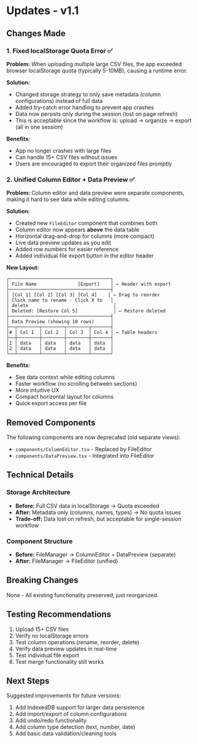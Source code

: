 # Updates - v1.1

## Changes Made

### 1. Fixed localStorage Quota Error ✅

**Problem:** When uploading multiple large CSV files, the app exceeded browser localStorage quota (typically 5-10MB), causing a runtime error.

**Solution:**
- Changed storage strategy to only save metadata (column configurations) instead of full data
- Added try-catch error handling to prevent app crashes
- Data now persists only during the session (lost on page refresh)
- This is acceptable since the workflow is: upload → organize → export (all in one session)

**Benefits:**
- App no longer crashes with large files
- Can handle 15+ CSV files without issues
- Users are encouraged to export their organized files promptly

### 2. Unified Column Editor + Data Preview ✅

**Problem:** Column editor and data preview were separate components, making it hard to see data while editing columns.

**Solution:**
- Created new `FileEditor` component that combines both
- Column editor now appears **above** the data table
- Horizontal drag-and-drop for columns (more compact)
- Live data preview updates as you edit
- Added row numbers for easier reference
- Added individual file export button in the editor header

**New Layout:**
```
┌─────────────────────────────────────┐
│ File Name               [Export]    │ ← Header with export
├─────────────────────────────────────┤
│ [Col 1] [Col 2] [Col 3] [Col 4]    │ ← Drag to reorder
│ Click name to rename · Click X to   │
│ delete                               │
│ Deleted: [Restore Col 5]             │ ← Restore deleted
├─────────────────────────────────────┤
│ Data Preview (showing 10 rows)      │
├──┬────────┬────────┬────────┬───────┤
│# │ Col 1  │ Col 2  │ Col 3  │ Col 4 │ ← Table headers
├──┼────────┼────────┼────────┼───────┤
│1 │ data   │ data   │ data   │ data  │
│2 │ data   │ data   │ data   │ data  │
└──┴────────┴────────┴────────┴───────┘
```

**Benefits:**
- See data context while editing columns
- Faster workflow (no scrolling between sections)
- More intuitive UX
- Compact horizontal layout for columns
- Quick export access per file

## Removed Components

The following components are now deprecated (old separate views):
- `components/ColumnEditor.tsx` - Replaced by FileEditor
- `components/DataPreview.tsx` - Integrated into FileEditor

## Technical Details

### Storage Architecture
- **Before:** Full CSV data in localStorage → Quota exceeded
- **After:** Metadata only (columns, names, types) → No quota issues
- **Trade-off:** Data lost on refresh, but acceptable for single-session workflow

### Component Structure
- **Before:** FileManager → ColumnEditor + DataPreview (separate)
- **After:** FileManager → FileEditor (unified)

## Breaking Changes

None - All existing functionality preserved, just reorganized.

## Testing Recommendations

1. Upload 15+ CSV files
2. Verify no localStorage errors
3. Test column operations (rename, reorder, delete)
4. Verify data preview updates in real-time
5. Test individual file export
6. Test merge functionality still works

## Next Steps

Suggested improvements for future versions:
1. Add IndexedDB support for larger data persistence
2. Add import/export of column configurations
3. Add undo/redo functionality
4. Add column type detection (text, number, date)
5. Add basic data validation/cleaning tools
